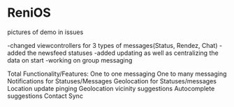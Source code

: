 # ReniOS
pictures of demo in issues

-changed viewcontrollers for 3 types of messages(Status, Rendez, Chat)
-added the newsfeed statuses
-added updating as well as centralizing the data on start
-working on group messaging

Total Functionality/Features:
One to one messaging
One to many messaging 
Notifications for Statuses/Messages
Geolocation for Statuses/messages
Location update pinging
Geolocation vicinity suggestions
Autocomplete suggestions
Contact Sync

